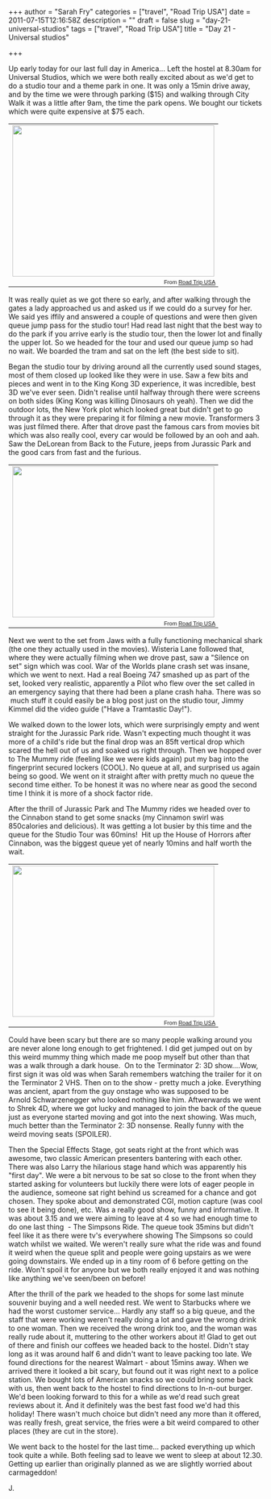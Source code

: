 +++
author = "Sarah Fry"
categories = ["travel", "Road Trip USA"]
date = 2011-07-15T12:16:58Z
description = ""
draft = false
slug = "day-21-universal-studios"
tags = ["travel", "Road Trip USA"]
title = "Day 21 - Universal studios"

+++


Up early today for our last full day in America... Left the hostel at 8.30am for Universal Studios, which we were both really excited about as we'd get to do a studio tour and a theme park in one. It was only a 15min drive away, and by the time we were through parking ($15) and walking through City Walk it was a little after 9am, the time the park opens. We bought our tickets which were quite expensive at $75 each.
<table style="width: auto;">
<tbody>
<tr>
<td><a href="https://picasaweb.google.com/lh/photo/Xa9pFg06UHgExQ0hJ1cwkA?feat=embedwebsite"><img src="https://lh4.googleusercontent.com/-0lBp69ov3C4/TiGbK0W3yYI/AAAAAAAAAY8/UEBP1XFOyCU/s400/IMGP1989.JPG" alt="" width="400" height="300" /></a></td>
</tr>
<tr>
<td style="font-family: arial,sans-serif; font-size: 11px; text-align: right;">From <a href="https://picasaweb.google.com/jonfry22/RoadTripUSA?authuser=0&amp;feat=embedwebsite">Road Trip USA</a></td>
</tr>
</tbody>
</table>
It was really quiet as we got there so early, and after walking through the gates a lady approached us and asked us if we could do a survey for her. We said yes iffily and answered a couple of questions and were then given queue jump pass for the studio tour! Had read last night that the best way to do the park if you arrive early is the studio tour, then the lower lot and finally the upper lot. So we headed for the tour and used our queue jump so had no wait. We boarded the tram and sat on the left (the best side to sit).

Began the studio tour by driving around all the currently used sound stages, most of them closed up looked like they were in use. Saw a few bits and pieces and went in to the King Kong 3D experience, it was incredible, best 3D we've ever seen. Didn't realise until halfway through there were screens on both sides (King Kong was killing Dinosaurs oh yeah). Then we did the outdoor lots, the New York plot which looked great but didn't get to go through it as they were preparing it for filming a new movie. Transformers 3 was just filmed there. After that drove past the famous cars from movies bit which was also really cool, every car would be followed by an ooh and aah. Saw the DeLorean from Back to the Future, jeeps from Jurassic Park and the good cars from fast and the furious.
<table style="width: auto;">
<tbody>
<tr>
<td><a href="https://picasaweb.google.com/lh/photo/URU7SOJV9Ea5FRA0lKynDg?feat=embedwebsite"><img src="https://lh6.googleusercontent.com/-eVp1AxaGAZ4/TiGak4bhmQI/AAAAAAAAAX0/M8VgyjpHqRI/s400/IMGP1909.JPG" alt="" width="400" height="300" /></a></td>
</tr>
<tr>
<td style="font-family: arial,sans-serif; font-size: 11px; text-align: right;">From <a href="https://picasaweb.google.com/jonfry22/RoadTripUSA?authuser=0&amp;feat=embedwebsite">Road Trip USA</a></td>
</tr>
</tbody>
</table>
Next we went to the set from Jaws with a fully functioning mechanical shark (the one they actually used in the movies). Wisteria Lane followed that, where they were actually filming when we drove past, saw a "Silence on set" sign which was cool. War of the Worlds plane crash set was insane, which we went to next. Had a real Boeing 747 smashed up as part of the set, looked very realistic, apparently a Pilot who flew over the set called in an emergency saying that there had been a plane crash haha. There was so  much stuff it could easily be a blog post just on the studio tour, Jimmy Kimmel did the video guide ("Have a Tramtastic Day!").

We walked down to the lower lots, which were surprisingly empty and went straight for the Jurassic Park ride. Wasn't expecting much thought it was more of a child's ride but the final drop was an 85ft vertical drop which scared the hell out of us and soaked us right through. Then we hopped over to The Mummy ride (feeling like we were kids again) put my bag into the fingerprint secured lockers (COOL). No queue at all, and surprised us again being so good. We went on it straight after with pretty much no queue the second time either. To be honest it was no where near as good the second time I think it is more of a shock factor ride.

After the thrill of Jurassic Park and The Mummy rides we headed over to the Cinnabon stand to get some snacks (my Cinnamon swirl was 850calories and delicious). It was getting a lot busier by this time and the queue for the Studio Tour was 60mins!  Hit up the House of Horrors after Cinnabon, was the biggest queue yet of nearly 10mins and half worth the wait.<table style="width:auto;"><tr><td><a href="https://picasaweb.google.com/lh/photo/CvvYzz6SVq8cAy4eakYCgA?feat=embedwebsite"><img src="https://lh6.googleusercontent.com/-MbTaOa9zTFk/TiGbDvKGDPI/AAAAAAAAAYk/d43ts82t_8M/s400/IMGP1978.JPG" height="300" width="400" /></a></td></tr><tr><td style="font-family:arial,sans-serif; font-size:11px; text-align:right">From <a href="https://picasaweb.google.com/jonfry22/RoadTripUSA?authuser=0&feat=embedwebsite">Road Trip USA</a></td></tr></table>
Could have been scary but there are so many people walking around you are never alone long enough to get frightened. I did get jumped out on by this weird mummy thing which made me poop myself but other than that was a walk through a dark house.  On to the Terminator 2: 3D show....Wow, first sign it was old was when Sarah remembers watching the trailer for it on the Terminator 2 VHS. Then on to the show - pretty much a joke. Everything was ancient, apart from the guy onstage who was supposed to be Arnold Schwarzenegger who looked nothing like him. Aftwerwards we went to Shrek 4D, where we got lucky and managed to join the back of the queue just as everyone started moving and got into the next showing. Was much, much better than the Terminator 2: 3D nonsense. Really funny with the weird moving seats (SPOILER).

Then the Special Effects Stage, got seats right at the front which was awesome, two classic American presenters bantering with each other. There was also Larry the hilarious stage hand which was apparently his "first day". We were a bit nervous to be sat so close to the front when they started asking for volunteers but luckily there were lots of eager people in the audience, someone sat right behind us screamed for a chance and got chosen. They spoke about and demonstrated CGI, motion capture (was cool to see it being done), etc. Was a really good show, funny and informative. It was about 3.15 and we were aiming to leave at 4 so we had enough time to do one last thing  - The Simpsons Ride. The queue took 35mins but didn't feel like it as there were tv's everywhere showing The Simpsons so could watch whilst we waited. We weren't really sure what the ride was and found it weird when the queue split and people were going upstairs as we were going downstairs. We ended up in a tiny room of 6 before getting on the ride. Won't spoil it for anyone but we both really enjoyed it and was nothing like anything we've seen/been on before!

After the thrill of the park we headed to the shops for some last minute souvenir buying and a well needed rest. We went to Starbucks where we had the worst customer service... Hardly any staff so a big queue, and the staff that were working weren't really doing a lot and gave the wrong drink to one woman. Then we received the wrong drink too, and the woman was really rude about it, muttering to the other workers about it! Glad to get out of there and finish our coffees we headed back to the hostel. Didn't stay long as it was around half 6 and didn't want to leave packing too late. We found directions for the nearest Walmart - about 15mins away. When we arrived there it looked a bit scary, but found out it was right next to a police station. We bought lots of American snacks so we could bring some back with us, then went back to the hostel to find directions to In-n-out burger. We'd been looking forward to this for a while as we'd read such great reviews about it. And it definitely was the best fast food we'd had this holiday! There wasn't much choice but didn't need any more than it offered, was really fresh, great service, the fries were a bit weird compared to other places (they are cut in the store).

We went back to the hostel for the last time... packed everything up which took quite a while. Both feeling sad to leave we went to sleep at about 12.30. Getting up earlier than originally planned as we are slightly worried about carmageddon!

J.

